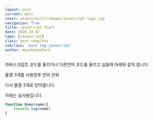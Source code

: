 ```yaml
---
layout: post
current: post
cover: assets/built/images/javascript-logo.jpg
navigation: True
title: JavaScript Start
date: 2020-10-07
tags: [javascript]
class: post-template
subclass: 'post tag-javascript'
author: HyeokSoonPark
---
```

자바스크립트 코드를 올리거나 다른언어 코드를 올리고 싶을때 아래와 같이 씁니다.

물결 3개를 사용한후 언어 쓴뒤

다시 물결 3개로 닫아줍니다.

아래는 실사용입니다.
~~~javascript
function Name(name){
    console.log(name)
}
~~~   